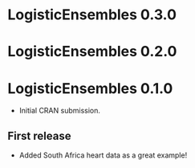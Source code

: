 # LogisticEnsembles 0.3.0

# LogisticEnsembles 0.2.0

# LogisticEnsembles 0.1.0

* Initial CRAN submission.

## First release

* Added South Africa heart data as a great example!
